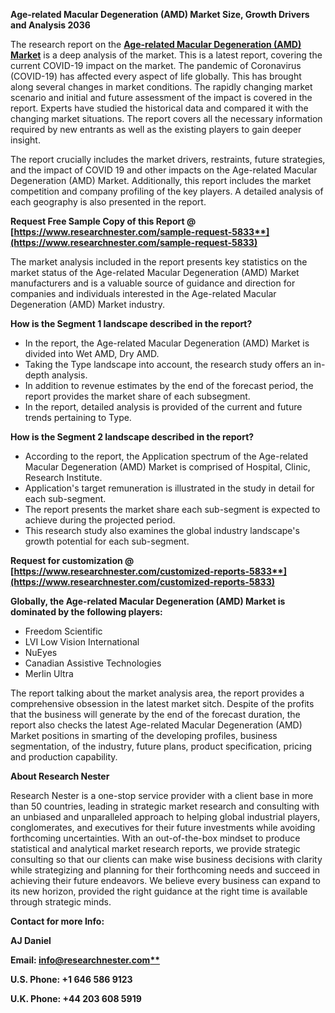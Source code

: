 ﻿**Age-related Macular Degeneration (AMD) Market Size, Growth Drivers and Analysis 2036**

The research report on the [**Age-related Macular Degeneration (AMD) Market**](https://www.researchnester.com/reports/age-related-macular-degeneration-market/5833) is a deep analysis of the market. This is a latest report, covering the current COVID-19 impact on the market. The pandemic of Coronavirus (COVID-19) has affected every aspect of life globally. This has brought along several changes in market conditions. The rapidly changing market scenario and initial and future assessment of the impact is covered in the report. Experts have studied the historical data and compared it with the changing market situations. The report covers all the necessary information required by new entrants as well as the existing players to gain deeper insight.

The report crucially includes the market drivers, restraints, future strategies, and the impact of COVID 19 and other impacts on the Age-related Macular Degeneration (AMD) Market. Additionally, this report includes the market competition and company profiling of the key players. A detailed analysis of each geography is also presented in the report.

**Request Free Sample Copy of this Report @ [https://www.researchnester.com/sample-request-5833**](https://www.researchnester.com/sample-request-5833)**

The market analysis included in the report presents key statistics on the market status of the Age-related Macular Degeneration (AMD) Market manufacturers and is a valuable source of guidance and direction for companies and individuals interested in the Age-related Macular Degeneration (AMD) Market industry.

**How is the Segment 1 landscape described in the report?**

- In the report, the Age-related Macular Degeneration (AMD) Market is divided into Wet AMD, Dry AMD.
- Taking the Type landscape into account, the research study offers an in-depth analysis.
- In addition to revenue estimates by the end of the forecast period, the report provides the market share of each subsegment.
- In the report, detailed analysis is provided of the current and future trends pertaining to Type.

**How is the Segment 2 landscape described in the report?** 

- According to the report, the Application spectrum of the Age-related Macular Degeneration (AMD) Market is comprised of Hospital, Clinic, Research Institute.
- Application's target remuneration is illustrated in the study in detail for each sub-segment.
- The report presents the market share each sub-segment is expected to achieve during the projected period.
- This research study also examines the global industry landscape's growth potential for each sub-segment.

**Request for customization @ [https://www.researchnester.com/customized-reports-5833**](https://www.researchnester.com/customized-reports-5833)**

**Globally, the Age-related Macular Degeneration (AMD) Market is dominated by the following players:**

- Freedom Scientific
- LVI Low Vision International
- NuEyes
- Canadian Assistive Technologies
- Merlin Ultra

The report talking about the market analysis area, the report provides a comprehensive obsession in the latest market sitch. Despite of the profits that the business will generate by the end of the forecast duration, the report also checks the latest Age-related Macular Degeneration (AMD) Market positions in smarting of the developing profiles, business segmentation, of the industry, future plans, product specification, pricing and production capability. 

**About Research Nester**

Research Nester is a one-stop service provider with a client base in more than 50 countries, leading in strategic market research and consulting with an unbiased and unparalleled approach to helping global industrial players, conglomerates, and executives for their future investments while avoiding forthcoming uncertainties. With an out-of-the-box mindset to produce statistical and analytical market research reports, we provide strategic consulting so that our clients can make wise business decisions with clarity while strategizing and planning for their forthcoming needs and succeed in achieving their future endeavors. We believe every business can expand to its new horizon, provided the right guidance at the right time is available through strategic minds.

**Contact for more Info:**

**AJ Daniel**

**Email: [info@researchnester.com**](mailto:info@researchnester.com)**

**U.S. Phone: +1 646 586 9123** 

**U.K. Phone: +44 203 608 5919**
